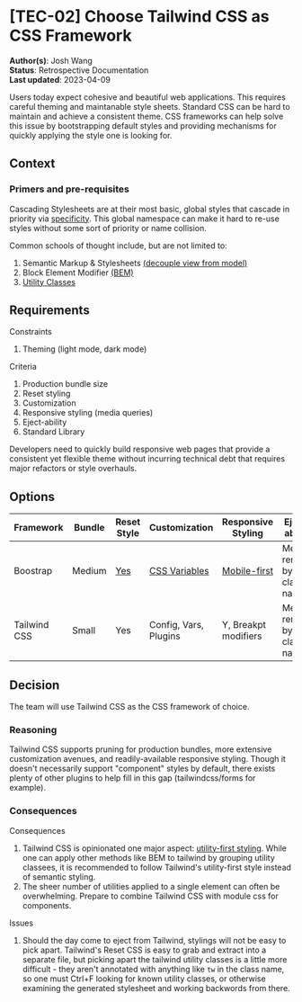# [TEC-02] Choose Tailwind CSS as CSS Framework

**Author(s)**: Josh Wang  
**Status**: Retrospective Documentation  
**Last updated**: 2023-04-09  

Users today expect cohesive and beautiful web applications. This requires careful theming and maintanable style sheets. Standard CSS can be hard to maintain and achieve a consistent theme. CSS frameworks can help solve this issue by bootstrapping default styles and providing mechanisms for quickly applying the style one is looking for.

## Context

### Primers and pre-requisites

Cascading Stylesheets are at their most basic, global styles that cascade in priority via [specificity][1]. This global namespace can make it hard to re-use styles without some sort of priority or name collision.

Common schools of thought include, but are not limited to:
1. Semantic Markup & Stylesheets [(decouple view from model)][2]
2. Block Element Modifier [(BEM)][3]
3. [Utility Classes][4]

## Requirements

Constraints
1. Theming (light mode, dark mode)

Criteria
1. Production bundle size
2. Reset styling
3. Customization
4. Responsive styling (media queries)
5. Eject-ability
6. Standard Library

Developers need to quickly build responsive web pages that provide a consistent yet flexible theme without incurring technical debt that requires major refactors or style overhauls.

## Options

| Framework    | Bundle | Reset Style | Customization         | Responsive Styling   | Eject-ability             | Standard Lib  |
| ------------ | ------ | ----------- | --------------------- | -------------------- | ------------------------- | ------------- |
| Boostrap     | Medium | [Yes][5]    | [CSS Variables][6]    | [Mobile-first][7]    | Meh, remove by class name | Comprehensive |
| Tailwind CSS | Small  | Yes         | Config, Vars, Plugins | Y, Breakpt modifiers | Meh, remove by class name | Fundamental   |

## Decision

The team will use Tailwind CSS as the CSS framework of choice.

### Reasoning

Tailwind CSS supports pruning for production bundles, more extensive customization avenues, and readily-available responsive styling. Though it doesn't necessarily support "component" styles by default, there exists plenty of other plugins to help fill in this gap (tailwindcss/forms for example).

### Consequences

Consequences
1. Tailwind CSS is opinionated one major aspect: [utility-first styling][4]. While one can apply other methods like BEM to tailwind by grouping utility classees, it is recommended to follow Tailwind's utility-first style instead of semantic styling.
2. The sheer number of utilities applied to a single element can often be overwhelming. Prepare to combine Tailwind CSS with module css for components.

Issues
1. Should the day come to eject from Tailwind, stylings will not be easy to pick apart. Tailwind's Reset CSS is easy to grab and extract into a separate file, but picking apart the tailwind utility classes is a little more difficult - they aren't annotated with anything like `tw` in the class name, so one must Ctrl+F looking for known utility classes, or otherwise examining the generated stylesheet and working backwords from there.

[1]: https://developer.mozilla.org/en-US/docs/Web/CSS/Specificity
[2]: https://www.csszengarden.com/
[3]: https://getbem.com/introduction/
[4]: https://adamwathan.me/css-utility-classes-and-separation-of-concerns/
[5]: https://getbootstrap.com/docs/4.0/content/reboot/
[6]: https://getbootstrap.com/docs/5.3/customize/overview/
[7]: https://getbootstrap.com/docs/5.3/extend/approach/#responsive